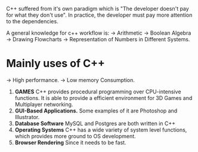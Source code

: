 C++ suffered from it's own paradigm which is "The developer doesn't pay for what they don't use". In practice, the developer must pay more attention to the dependencies. 

A general knowledge for c++ workflow is:
-> Arithmetic 
-> Boolean Algebra
-> Drawing Flowcharts
-> Representation of Numbers in Different Systems.

# Mainly uses of C++
-> High performance.
-> Low memory Consumption.

1) **GAMES**
	C++ provides procedural programming over CPU-intensive functions. It is able to provide a efficient environment for 3D Games and Multiplayer networking.
2) **GUI-Based Applications.**
	Some examples of it are Photoshop and Illustrator.
3) **Database Software**
	MySQL and Postgres are both written in C++
4) **Operating Systems**
	C++ has a wide variety of system level functions, which provides more ground to OS development.
5) **Browser Rendering**
	Since it needs to be fast.
